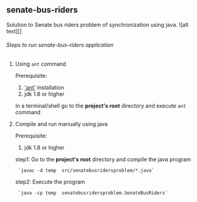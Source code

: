 ## senate-bus-riders
Solution to Senate bus riders problem of synchronization using java.
![alt text][]




###### Steps to run senate-bus-riders application
1. Using `ant` command

    Prerequisite:
    1. ['ant'](https://ant.apache.org/) installation
    2. jdk 1.8 or higher

    In a terminal/shell go to the **project's root** directory and execute `ant` command

2. Compile and run manually using java
    
    Prerequisite:
    1. jdk 1.8 or higher

    step1: Go to the  **project's root**  directory and compile the java program
    
        `javac -d temp  src/senatebusridersproblem/*.java`
    step2: Execute the program
        
        `java -cp temp  senatebusridersproblem.SenateBusRiders`
